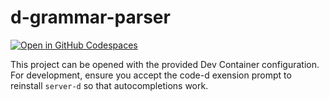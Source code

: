 # d-grammar-parser

[![Open in GitHub Codespaces](https://github.com/codespaces/badge.svg)](https://github.com/codespaces/new?hide_repo_select=true&ref=main&repo=1056212643)

This project can be opened with the provided Dev Container configuration. For development, ensure you accept the code-d exension prompt to reinstall `server-d` so that autocompletions work.
